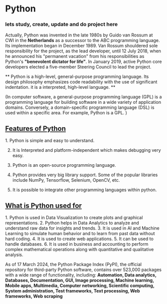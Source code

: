 # Python
<h3>lets study, create, update and do project here</h3>

Actually, Python was invented in the late 1980s by Guido van Rossum at CWI in the <b>Netherlands</b> as a successor to the ABC programming language. Its implementation began in December 1989. Van Rossum shouldered sole responsibility for the project, as the lead developer, until 12 July 2018, when he announced his "permanent vacation" from his responsibilities as Python's <b>"benevolent dictator for life"</b>. In January 2019, active Python core developers elected a five-member Steering Council to lead the project.

** Python is a high-level, general-purpose programming language. Its design philosophy emphasizes code readability with the use of significant indentation. it is a interpreted, high-level language. **

(In computer software, a general-purpose programming language (GPL) is a programming language for building software in a wide variety of application domains. Conversely, a domain-specific programming language (DSL) is used within a specific area. For example, Python is a GPL. )


<h2><u><b>Features of Python</b></u></h2>
1. Python is simple and easy to understand.

2. It is Interpreted and platform-independent which makes debugging very easy.
   
3. Python is an open-source programming language.
   
4. Python provides very big library support. Some of the popular libraries include NumPy, Tensorflow, Selenium, OpenCV, etc.
   
5. It is possible to integrate other programming languages within python.

<h2><u><b>What is Python used for</b></u></h2>
1. Python is used in Data Visualization to create plots and graphical representations.
2. Python helps in Data Analytics to analyze and understand raw data for insights and trends.
3. It is used in AI and Machine Learning to simulate human behavior and to learn from past data without hard coding.
4. It is used to create web applications.
5. It can be used to handle databases.
6. It is used in business and accounting to perform complex mathematical operations along with quantitative and qualitative analysis.

As of 17 March 2024, the Python Package Index (PyPI), the official repository for third-party Python software, contains over 523,000 packages with a wide range of functionality, including: <b>Automation, Data analytics, Databases, Documentation, GUI, Image processing, Machine learning, Mobile apps, Multimedia, Computer networking, Scientific computing, System administration, Test frameworks, Text processing, Web frameworks, Web scraping</b>
